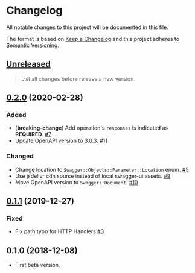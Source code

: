 # Changelog

All notable changes to this project will be documented in this file.

The format is based on [Keep a Changelog](http://keepachangelog.com/en/1.0.0/)
and this project adheres to [Semantic Versioning](http://semver.org/spec/v2.0.0.html).

## [Unreleased]

> List all changes before release a new version.

## [0.2.0] (2020-02-28)

### Added

- (**breaking-change**) Add operation's `responses` is indicated as **REQUIRED**. [#7](https://github.com/icyleaf/swagger/pull/7)
- Update OpenAPI version to 3.0.3. [#11](https://github.com/icyleaf/swagger/pull/11)

### Changed

- Change location to `Swagger::Objects::Parameter::Location` enum. [#5](https://github.com/icyleaf/swagger/pull/5)
- Use jsdelivr cdn source instead of local swagger-ui assets. [#9](https://github.com/icyleaf/swagger/pull/9)
- Move OpenAPI version to `Swagger::Document`. [#10](https://github.com/icyleaf/swagger/pull/10)

## [0.1.1] (2019-12-27)

### Fixed

- Fix path typo for HTTP Handlers [#3](https://github.com/icyleaf/swagger/pull/3)

## 0.1.0 (2018-12-08)

- First beta version.

[Unreleased]: https://github.com/icyleaf/swagger/compare/v0.2.0...HEAD
[0.2.0]: https://github.com/icyleaf/swagger/compare/v0.1.1...v0.2.0
[0.1.1]: https://github.com/icyleaf/swagger/compare/v0.1.0...v0.1.1
